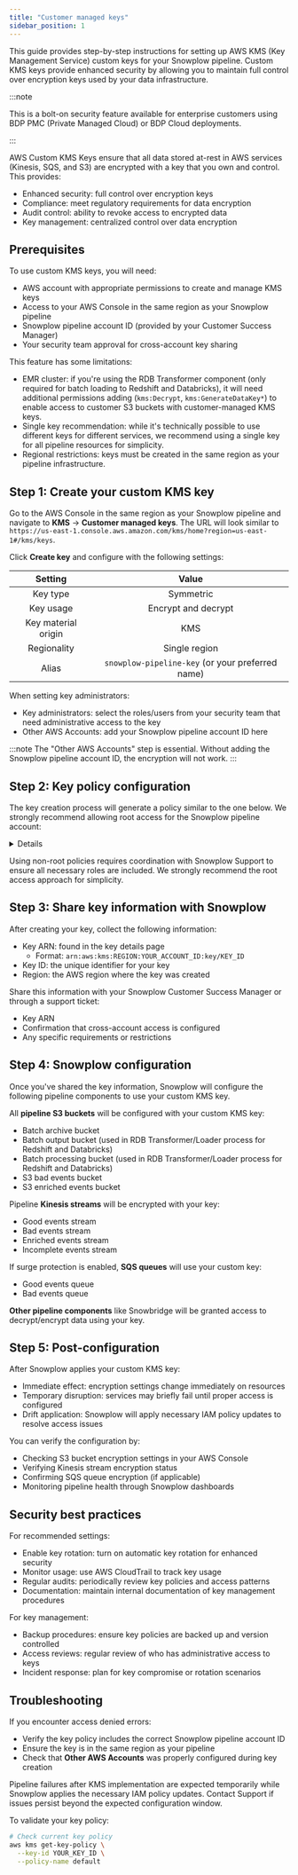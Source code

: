 ```yaml
---
title: "Customer managed keys"
sidebar_position: 1
---
```


This guide provides step-by-step instructions for setting up AWS KMS (Key Management Service) custom keys for your Snowplow pipeline. Custom KMS keys provide enhanced security by allowing you to maintain full control over encryption keys used by your data infrastructure.

:::note

This is a bolt-on security feature available for enterprise customers using BDP PMC (Private Managed Cloud) or BDP Cloud deployments.

:::

AWS Custom KMS Keys ensure that all data stored at-rest in AWS services (Kinesis, SQS, and S3) are encrypted with a key that you own and control. This provides:

- Enhanced security: full control over encryption keys
- Compliance: meet regulatory requirements for data encryption
- Audit control: ability to revoke access to encrypted data
- Key management: centralized control over data encryption

## Prerequisites

To use custom KMS keys, you will need:
- AWS account with appropriate permissions to create and manage KMS keys
- Access to your AWS Console in the same region as your Snowplow pipeline
- Snowplow pipeline account ID (provided by your Customer Success Manager)
- Your security team approval for cross-account key sharing

This feature has some limitations:
- EMR cluster: if you're using the RDB Transformer component (only required for batch loading to Redshift and Databricks), it will need additional permissions adding (`kms:Decrypt`, `kms:GenerateDataKey*`) to enable access to customer S3 buckets with customer-managed KMS keys.
- Single key recommendation: while it's technically possible to use different keys for different services, we recommend using a single key for all pipeline resources for simplicity.
- Regional restrictions: keys must be created in the same region as your pipeline infrastructure.

## Step 1: Create your custom KMS key

Go to the AWS Console in the same region as your Snowplow pipeline and navigate to **KMS** → **Customer managed keys**. The URL will look similar to `https://us-east-1.console.aws.amazon.com/kms/home?region=us-east-1#/kms/keys`.

Click **Create key** and configure with the following settings:

|       Setting       |                      Value                       |
| :-----------------: | :----------------------------------------------: |
|      Key type       |                    Symmetric                     |
|      Key usage      |               Encrypt and decrypt                |
| Key material origin |                       KMS                        |
|     Regionality     |                  Single region                   |
|        Alias        | `snowplow-pipeline-key` (or your preferred name) |

When setting key administrators:

- Key administrators: select the roles/users from your security team that need administrative access to the key
- Other AWS Accounts: add your Snowplow pipeline account ID here

:::note
The "Other AWS Accounts" step is essential. Without adding the Snowplow pipeline account ID, the encryption will not work.
:::

## Step 2: Key policy configuration

The key creation process will generate a policy similar to the one below. We strongly recommend allowing root access for the Snowplow pipeline account:

<details>

```json
{
  "Id": "key-consolepolicy-3",
  "Version": "2012-10-17",
  "Statement": [
    {
      "Sid": "Enable IAM User Permissions",
      "Effect": "Allow",
      "Principal": {
        "AWS": "arn:aws:iam::YOUR_ACCOUNT_ID:root"
      },
      "Action": "kms:*",
      "Resource": "*"
    },
    {
      "Sid": "Allow access for Key Administrators",
      "Effect": "Allow",
      "Principal": {
        "AWS": [
          "arn:aws:iam::YOUR_ACCOUNT_ID:role/YourSecurityRole",
          "arn:aws:iam::YOUR_ACCOUNT_ID:role/YourAdminRole"
        ]
      },
      "Action": [
        "kms:Create*",
        "kms:Describe*",
        "kms:Enable*",
        "kms:List*",
        "kms:Put*",
        "kms:Update*",
        "kms:Revoke*",
        "kms:Disable*",
        "kms:Get*",
        "kms:Delete*",
        "kms:TagResource",
        "kms:UntagResource",
        "kms:ScheduleKeyDeletion",
        "kms:CancelKeyDeletion",
        "kms:RotateKeyOnDemand"
      ],
      "Resource": "*"
    },
    {
      "Sid": "Allow use of the key",
      "Effect": "Allow",
      "Principal": {
        "AWS": "arn:aws:iam::SNOWPLOW_PIPELINE_ACCOUNT_ID:root"
      },
      "Action": [
        "kms:Encrypt",
        "kms:Decrypt",
        "kms:ReEncrypt*",
        "kms:GenerateDataKey*",
        "kms:DescribeKey"
      ],
      "Resource": "*"
    },
    {
      "Sid": "Allow attachment of persistent resources",
      "Effect": "Allow",
      "Principal": {
        "AWS": "arn:aws:iam::SNOWPLOW_PIPELINE_ACCOUNT_ID:root"
      },
      "Action": [
        "kms:CreateGrant",
        "kms:ListGrants",
        "kms:RevokeGrant"
      ],
      "Resource": "*",
      "Condition": {
        "Bool": {
          "kms:GrantIsForAWSResource": "true"
        }
      }
    }
  ]
}
```

Replace the placeholder values in this policy:

|          Placeholder           |          Replace With          |       Example        |
| :----------------------------: | :----------------------------: | :------------------: |
|       `YOUR_ACCOUNT_ID`        |      Your AWS account ID       |    `123456789012`    |
|       `YourSecurityRole`       | Your security team's role name |  `SecurityTeamRole`  |
|        `YourAdminRole`         | Your administrative role name  |     `AdminRole`      |
| `SNOWPLOW_PIPELINE_ACCOUNT_ID` |  Snowplow pipeline account ID  | Provided by Snowplow |

If your security policies don't allow root access (`arn:aws:iam::<account_id>:root`), you can use these specific role patterns instead:

```json
{
  "Sid": "Allow use of the key - Specific Roles",
  "Effect": "Allow",
  "Principal": {
    "AWS": [
      "arn:aws:iam::SNOWPLOW_PIPELINE_ACCOUNT_ID:role/SnowplowOperator",
      "arn:aws:iam::SNOWPLOW_PIPELINE_ACCOUNT_ID:role/sp-*",
      "arn:aws:iam::SNOWPLOW_PIPELINE_ACCOUNT_ID:role/snowplow-*"
    ]
  },
  "Action": [
    "kms:Encrypt",
    "kms:Decrypt",
    "kms:ReEncrypt*",
    "kms:GenerateDataKey*",
    "kms:DescribeKey",
    "kms:CreateGrant",
    "kms:ListGrants",
    "kms:RevokeGrant"
  ],
  "Resource": "*"
}
```

</details>

Using non-root policies requires coordination with Snowplow Support to ensure all necessary roles are included. We strongly recommend the root access approach for simplicity.

## Step 3: Share key information with Snowplow

After creating your key, collect the following information:

- Key ARN: found in the key details page
  - Format: `arn:aws:kms:REGION:YOUR_ACCOUNT_ID:key/KEY_ID`
- Key ID: the unique identifier for your key
- Region: the AWS region where the key was created

Share this information with your Snowplow Customer Success Manager or through a support ticket:

- Key ARN
- Confirmation that cross-account access is configured
- Any specific requirements or restrictions

## Step 4: Snowplow configuration

Once you've shared the key information, Snowplow will configure the following pipeline components to use your custom KMS key.

All **pipeline S3 buckets** will be configured with your custom KMS key:
- Batch archive bucket
- Batch output bucket (used in RDB Transformer/Loader process for Redshift and Databricks)
- Batch processing bucket (used in RDB Transformer/Loader process for Redshift and Databricks)
- S3 bad events bucket
- S3 enriched events bucket

Pipeline **Kinesis streams** will be encrypted with your key:
- Good events stream
- Bad events stream
- Enriched events stream
- Incomplete events stream

If surge protection is enabled, **SQS queues** will use your custom key:
- Good events queue
- Bad events queue

**Other pipeline components** like Snowbridge will be granted access to decrypt/encrypt data using your key.

## Step 5: Post-configuration

After Snowplow applies your custom KMS key:
- Immediate effect: encryption settings change immediately on resources
- Temporary disruption: services may briefly fail until proper access is configured
- Drift application: Snowplow will apply necessary IAM policy updates to resolve access issues

You can verify the configuration by:
- Checking S3 bucket encryption settings in your AWS Console
- Verifying Kinesis stream encryption status
- Confirming SQS queue encryption (if applicable)
- Monitoring pipeline health through Snowplow dashboards

## Security best practices

For recommended settings:
- Enable key rotation: turn on automatic key rotation for enhanced security
- Monitor usage: use AWS CloudTrail to track key usage
- Regular audits: periodically review key policies and access patterns
- Documentation: maintain internal documentation of key management procedures

For key management:
- Backup procedures: ensure key policies are backed up and version controlled
- Access reviews: regular review of who has administrative access to keys
- Incident response: plan for key compromise or rotation scenarios

## Troubleshooting

If you encounter access denied errors:
- Verify the key policy includes the correct Snowplow pipeline account ID
- Ensure the key is in the same region as your pipeline
- Check that **Other AWS Accounts** was properly configured during key creation

Pipeline failures after KMS implementation are expected temporarily while Snowplow applies the necessary IAM policy updates. Contact Support if issues persist beyond the expected configuration window.

To validate your key policy:

```bash
# Check current key policy
aws kms get-key-policy \
  --key-id YOUR_KEY_ID \
  --policy-name default
```
